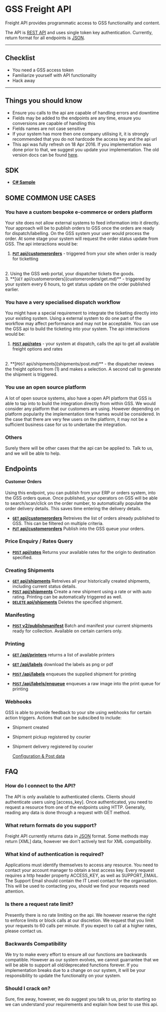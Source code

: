 # GSS Freight API

Freight API provides programmatic access to GSS functionality and content.

The API is [REST API](http:/en.wikipedia.org/wiki/Representational_State_Transfer "RESTful") and uses single token key authentication.
Currently, return format for all endpoints is [JSON](http:/json.org/ "JSON").


***

## Checklist
* You need a GSS access token
* Familiarize yourself with API functionality
* Hack away

***

## Things you should know

* Ensure you calls to the api are capable of handling errors and downtime
* Fields may be added to the endpoints are any time, ensure you conversions are capable of handling this
* Fields names are not case sensitive
* If your system has more then one company utilising it, it is strongly recommended that you do not hardcode the access key and the api url
* This api was fully refresh on 18 Apr 2016. If you implementation was done prior to that, we suggest you update your implementation. The old version docs can be found [here](https://github.com/gosweetspot/freight-api/tree/version1-final).

## SDK

- **[C# Sample](https://github.com/gosweetspot/freight-api-csharp-sample)**



## SOME COMMON USE CASES
### You have a custom bespoke e-commerce or orders platform
Your site does not allow external systems to feed information into it directly.
Your approach will be to publish orders to GSS once the orders are ready for dispatch/labelling. On the GSS system your user would process the order.
At some stage your system will request the order status update from GSS.
The api interactions would be:
<br />
1. **[<code>PUT</code> api/customerorders](customerorders/put.md)** - triggered from your site when order is ready for ticketting
<br />
2. Using the GSS web portal, your dispatcher tickets the goods.
<br />
3. **[<code>GET</code> api/customerorders](customerorders/get.md)** - triggered by your system every 6 hours, to get status update on the order published earlier.

### You have a very specialised dispatch workflow
You might have a special requirement to integrate the ticketing directly into your existing system.  Using a external system to do one part of the workflow may affect performance and may not be acceptable.  You can use the GSS api to build the ticketing into your system.
The api interactions would be:
<br />
1. **[<code>POST</code> api/rates](rates/post.md)** - your system at dispatch, calls the api to get all available freight options and rates
<br />
2. **[<code>POST</code> api/shipments](shipments/post.md)** - the dispatcher reviews the freight options from (1) and makes a selection. A second call to generate the shipment is triggered.

### You use an open source platform
A lot of open source systems, also have a open API platform that GSS is able to tap into to build the integration directly from within GSS. We would consider any platform that our customers are using.  However depending on platform popularity the implementation time frames would be considered.  In the case that there are very few users on the platform, it may not be a sufficient business case for us to undertake the integration.

### Others
Surely there will be other cases that the api can be applied to.  Talk to us, and we will be able to help.



## Endpoints

#### Customer Orders
Using this endpoint, you can publish from your ERP or orders system, into the GSS orders queue. Once published, your operators on GSS will be able to search/scan/click on the order number, to automatically populate the order delivery details. This saves time entering the delivery details.


- **[<code>GET</code> api/customerorders](/customerorders/get.md)**
Retreives the list of orders already published to GSS. This can be filtered on multiple criteria.
- **[<code>PUT</code> api/customerorders](customerorders/put.md)**
Publish into the GSS queue your orders.

### Price Enquiry / Rates Query

- **[<code>POST</code> api/rates](ratesquery/post.md)** Returns your available rates for the origin to destination specified.

### Creating Shipments

- **[<code>GET</code> api/shipments](shipments/get.md)** Retreives all your historically created shipments, including current status details.
- **[<code>POST</code> api/shipments](shipments/post.md)** Create a new shipment using a rate or with auto rating. Printing can be automatically triggered as well.
- **[<code>DELETE</code> api/shipments](shipments/delete.md)** Deletes the specified shipment.

### Manifesting
- **[<code>POST</code> v2/publishmanifest](manifests/post.md)** Batch and manifest your current shipments ready for collection. Available on certain carriers only.

### Printing
- **[<code>GET</code> /api/printers](printers/get.md)** returns a list of available printers

- **[<code>GET</code> /api/labels](labels/get.md)** download the labels as png or pdf

- **[<code>POST</code> /api/labels](labels/post.md)** enqueues the supplied shipment for printing

- **[<code>POST</code> /api/labels/enqueue](labels/enqueue.md)** enqueues a raw image into the print queue for printing

### Webhooks
GSS is able to provide feedback to your site using webhooks for certain action triggers.
Actions that can be subscibed to include:
- Shipment created
- Shipment pickup registered by courier
- Shipment delivery registered by courier

    [Configuration & Post data](webhooks/config.md)


## FAQ

### How do I connect to the API?
The API is only available to authenticated clients. Clients should authenticate users using [access_key]. Once authenticated, you need to request a resource from one of the endpoints using HTTP. Generally, reading any data is done through a request with GET method.

### What return formats do you support?
Freight API currently returns data in [JSON](http:/json.org/ "JSON") format.  Some methods may return [XML] data, however we don't actively test for XML compatibility.

### What kind of authentication is required?
Applications must identify themselves to access any resource.
You need to contact your account manager to obtain a test access key.
Every request requires a http header property ACCESS_KEY, as well as SUPPORT_EMAIL. The Support Email should contain the IT Level contact for the organisation. This will be used to contacting you, should we find your requests need attention.

### Is there a request rate limit?
Presently there is no rate limiting on the api. We however reserve the right to enforce limits or block calls at our discretion.  We request that you limit your requests to 60 calls per minute. If you expect to call at a higher rates, please contact us.

### Backwards Compatibility
We try to make every effort to ensure all our functions are backwards compatible.  However as our system evolves, we cannot guarrantee that we will be able to support all old/deprecated functions forever.  If you implementation breaks due to a change on our system, it will be your responsibility to update the functionality on your system.

### Should I crack on?
Sure, fire away, however, we do suggest you talk to us, prior to starting so we can understand your requirements and explain how best to use this api.
